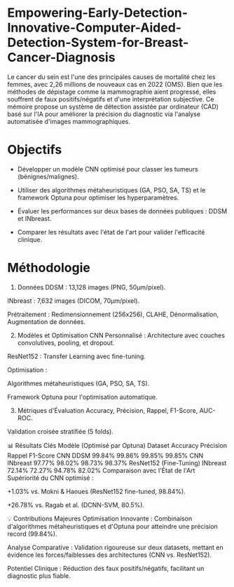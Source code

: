 # Empowering-Early-Detection-Innovative-Computer-Aided-Detection-System-for-Breast-Cancer-Diagnosis

Le cancer du sein est l'une des principales causes de mortalité chez les femmes, avec 2,26 millions de nouveaux cas en 2022 (OMS). Bien que les méthodes de dépistage comme la mammographie aient progressé, elles souffrent de faux positifs/négatifs et d'une interprétation subjective. Ce mémoire propose un système de détection assistée par ordinateur (CAD) basé sur l'IA pour améliorer la précision du diagnostic via l'analyse automatisée d'images mammographiques.

# Objectifs

* Développer un modèle CNN optimisé pour classer les tumeurs (bénignes/malignes).

* Utiliser des algorithmes métaheuristiques (GA, PSO, SA, TS) et le framework Optuna pour optimiser les hyperparamètres.

* Évaluer les performances sur deux bases de données publiques : DDSM et INbreast.

* Comparer les résultats avec l'état de l'art pour valider l'efficacité clinique.

# Méthodologie
1. Données
DDSM : 13,128 images (PNG, 50μm/pixel).

INbreast : 7,632 images (DICOM, 70μm/pixel).

Prétraitement : Redimensionnement (256x256), CLAHE, Dénormalisation, Augmentation de données.

2. Modèles et Optimisation
CNN Personnalisé : Architecture avec couches convolutives, pooling, et dropout.

ResNet152 : Transfer Learning avec fine-tuning.

Optimisation :

Algorithmes métaheuristiques (GA, PSO, SA, TS).

Framework Optuna pour l'optimisation automatique.

3. Métriques d'Évaluation
Accuracy, Précision, Rappel, F1-Score, AUC-ROC.

Validation croisée stratifiée (5 folds).

📊 Résultats Clés
Modèle (Optimisé par Optuna)	Dataset	Accuracy	Précision	Rappel	F1-Score
CNN	DDSM	99.84%	99.86%	99.85%	99.85%
CNN	INbreast	97.77%	98.02%	98.73%	98.37%
ResNet152 (Fine-Tuning)	INbreast	72.14%	72.27%	94.78%	82.02%
Comparaison avec l'État de l'Art
Supériorité du CNN optimisé :

+1.03% vs. Mokni & Haoues (ResNet152 fine-tuned, 98.84%).

+26.78% vs. Ragab et al. (DCNN-SVM, 80.5%).

💡 Contributions Majeures
Optimisation Innovante : Combinaison d'algorithmes métaheuristiques et d'Optuna pour atteindre une précision record (99.84%).

Analyse Comparative : Validation rigoureuse sur deux datasets, mettant en évidence les forces/faiblesses des architectures (CNN vs. ResNet152).

Potentiel Clinique : Réduction des faux positifs/négatifs, facilitant un diagnostic plus fiable.
